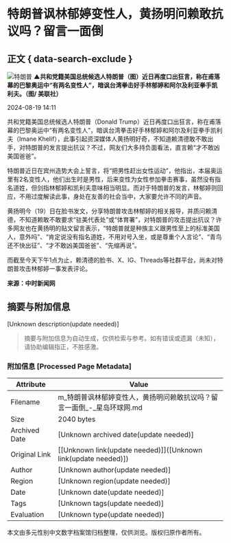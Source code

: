 # 特朗普讽林郁婷变性人，黄扬明问赖敢抗议吗？留言一面倒

## 正文 { data-search-exclude }


![特朗普](https://upload.resources/image/2024/08/19/2289975_800x99999.jpg)
**▲共和党籍美国总统候选人特朗普（图）近日再度口出狂言，称在甫落幕的巴黎奥运中“有两名变性人”，暗讽台湾拳击好手林郁婷和阿尔及利亚拳手凯利夫。（图/ 美联社）**

2024-08-19 14:11

共和党籍美国总统候选人特朗普（Donald Trump）近日再度口出狂言，称在甫落幕的巴黎奥运中“有两名变性人”，暗讽台湾拳击好手林郁婷和阿尔及利亚拳手凯利夫（Imane Khelif），此事引起资深媒体人黄扬明好奇，不知道赖清德敢不敢出手，对特朗普的发言提出抗议？不过，网友们大多持负面看法，直言赖“才不敢凶美国爸爸”。

特朗普近日在宾州造势大会上誓言，将“把男性赶出女性运动”，他指出，本届奥运里有2名变性人，他们出生时是男性，后来变性为女性参加拳击赛事，虽然没有指名道姓，但剑指林郁婷和凯利夫意味相当明显。而对于特朗普的发言，林郁婷则回应，不用过度解读此事，身处在友善的社会当中，大家要允许不同的声音。

黄扬明今（19）日在脸书发文，分享特朗普攻击林郁婷的相关报导，并质问赖清德，不知道赖敢不敢要求“驻美代表处”或“体育署”，对特朗普的攻击提出抗议？许多网友也在黄扬明的贴文留言表示，“特朗普就是种族主义跟男性至上的标准美国人，意外吗”、“肯定说没有指名道姓，不用对号入坐，或是尊重个人言论”、“青鸟还不快出征”、“才不敢凶美国爸爸”、“先缩再说”。

而截至今天下午1点为止，赖清德的脸书、X、IG、Threads等社群平台，尚未对特朗普攻击林郁婷一事发表评论。

**来源：中时新闻网**
<!-- tcd_original_link https://m.stnn.cc/c/2024-08-19/3914355.shtml -->


## 摘要与附加信息

<!-- tcd_abstract -->
[Unknown description(update needed)]
<!-- tcd_abstract_end -->

> 摘要与附加信息为自动生成，仅供检索与参考。如有错误或遗漏（未知），请协助编辑指正，不胜感激。

### 附加信息 [Processed Page Metadata]

| Attribute       | Value                                  |
|-----------------|----------------------------------------|
| Filename        | m_特朗普讽林郁婷变性人，黄扬明问赖敢抗议吗？留言一面倒_-_星岛环球网.md                             |
| Size            | 2040 bytes                           |
| Archived Date   | [Unknown archived date(update needed)]                             |
| Original Link   | [[Unknown link(update needed)]]([Unknown link(update needed)])                       |
| Author          | [Unknown author(update needed)]                               |
| Region          | [Unknown region(update needed)]                               |
| Date            | [Unknown date(update needed)]                                 |
| Tags            | [Unknown tags(update needed)]                                 |
| Evaluation            | [Unknown type(update needed)]                                 |
<!-- tcd_table_end -->

本文由多元性别中文数字档案馆归档整理，仅供浏览。版权归原作者所有。
